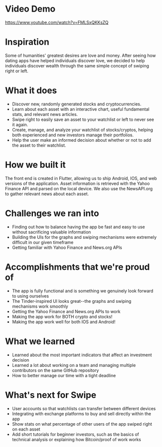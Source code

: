 # Video Demo
https://www.youtube.com/watch?v=FMLSxQKKsZQ

# Inspiration
Some of humanities' greatest desires are love and money. After seeing how dating apps have helped individuals discover love, we decided to help individuals discover wealth through the same simple concept of swiping right or left.

# What it does
- Discover new, randomly generated stocks and cryptocurrencies.
- Learn about each asset with an interactive chart, useful fundamental stats, and relevant news articles.
- Swipe right to easily save an asset to your watchlist or left to never see it again.
- Create, manage, and analyze your watchlist of stocks/cryptos, helping both experienced and new investors manage their portfolios.
- Help the user make an informed decision about whether or not to add the asset to their watchlist.

# How we built it
The front end is created in Flutter, allowing us to ship Android, IOS, and web versions of the application. Asset information is retrieved with the Yahoo Finance API and parsed on the local device. We also use the NewsAPI.org to gather relevant news about each asset.

# Challenges we ran into
- Finding out how to balance having the app be fast and easy to use without sacrificing valuable information
- Building the UIs for the graphs and swiping mechanisms were extremely difficult in our given timeframe
- Getting familiar with Yahoo Finance and News.org APIs

# Accomplishments that we're proud of
- The app is fully functional and is something we genuinely look forward to using ourselves
- The Tinder-inspired UI looks great--the graphs and swiping mechanisms work smoothly
- Getting the Yahoo Finance and News.org APIs to work
- Making the app work for BOTH crypto and stocks!
- Making the app work well for both IOS and Android!

# What we learned
- Learned about the most important indicators that affect an investment decision
- Learned a lot about working on a team and managing multiple contributors on the same GitHub repository
- How to better manage our time with a tight deadline

# What's next for Swipe
- User accounts so that watchlists can transfer between different devices
- Integrating with exchange platforms to buy and sell directly within the app
- Show stats on what percentage of other users of the app swiped right on each asset
- Add short tutorials for beginner investors, such as the basics of technical analysis or explaining how Bitcoin/proof of work works
